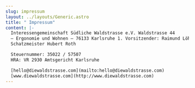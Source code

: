 ```yaml
---
slug: impressum
layout: ../layouts/Generic.astro
title: " Impressum"
content: |-
  Interessengemeinschaft Südliche Waldstrasse e.V. Waldstrasse 44  
  – Ergonomie und Wohnen – 76133 Karlsruhe 1. Vorsitzender: Raimund Löhr  
  Schatzmeister Hubert Roth

  Steuernummer: 35022 / 57507  
  HRA: VR 2930 Amtsgericht Karlsruhe

  [hello@diewaldstrasse.com](mailto:hello@diewaldstrasse.com)  
  [www.diewaldstrasse.com](http://www.diewaldstrasse.com)
---
```


